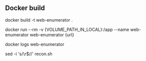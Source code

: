 ## Docker build 

docker build  -t web-enumerator . 

docker run --rm -v {VOLUME_PATH_IN_LOCAL}:/app --name web-enumerator web-enumerator {url}

docker logs web-enumerator


sed -i 's/\r$//' recon.sh
